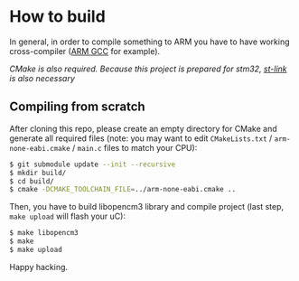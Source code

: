 # How to build

In general, in order to compile something to ARM you have to have working cross-compiler ([ARM GCC](https://developer.arm.com/open-source/gnu-toolchain/gnu-rm) for example).

*CMake is also required. Because this project is prepared for stm32, [st-link](https://github.com/texane/stlink) is also necessary*

## Compiling from scratch
After cloning this repo, please create an empty directory for CMake and generate all required files (note: you may want to edit `CMakeLists.txt` / `arm-none-eabi.cmake` / `main.c` files to match your CPU):

```sh
$ git submodule update --init --recursive
$ mkdir build/
$ cd build/
$ cmake -DCMAKE_TOOLCHAIN_FILE=../arm-none-eabi.cmake ..
```

Then, you have to build libopencm3 library and compile project (last step, `make upload` will flash your uC):

```sh
$ make libopencm3
$ make 
$ make upload
```

Happy hacking.
